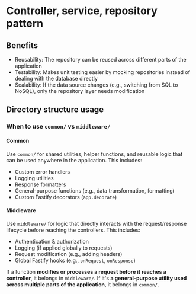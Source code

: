 # Controller, service, repository pattern
## Benefits

- Reusability: The repository can be reused across different parts of the application
- Testability: Makes unit testing easier by mocking repositories instead of dealing with the database directly
- Scalability: If the data source changes (e.g., switching from SQL to NoSQL), only the repository layer needs modification

## Directory structure usage
### When to use `common/` vs `middleware/`

#### Common
Use `common/` for shared utilities, helper functions, and reusable logic that can be used anywhere in the application. This includes:
- Custom error handlers
- Logging utilities
- Response formatters
- General-purpose functions (e.g., data transformation, formatting)
- Custom Fastify decorators (`app.decorate`)

#### Middleware
Use `middleware/` for logic that directly interacts with the request/response lifecycle before reaching the controllers. This includes:
- Authentication & authorization
- Logging (if applied globally to requests)
- Request modification (e.g., adding headers)
- Global Fastify hooks (e.g., `onRequest`, `onResponse`)

If a function **modifies or processes a request before it reaches a controller**, it belongs in `middleware/`. If it's **a general-purpose utility used across multiple parts of the application**, it belongs in `common/`.
